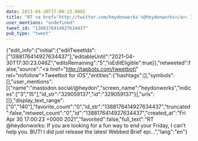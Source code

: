 ```yaml
---
date: 2021-04-30T17:00:23.000Z
title: "RT <a href='http://twitter.com/heydonworks'>@heydonworks</a>: If you are looking for a fun way to end your Friday, I can’t help you. BUT! I did just release the latest Webbed Brief epi…″"
user_mentions: "undefined"
tweet_id: "1388176414927634437"
pub_type: "tweet"
---
```

{"edit_info":{"initial":{"editTweetIds":["1388176414927634437"],"editableUntil":"2021-04-30T17:30:23.046Z","editsRemaining":"5","isEditEligible":true}},"retweeted":false,"source":"<a href=\"http://tapbots.com/tweetbot\" rel=\"nofollow\">Tweetbot for iΟS</a>","entities":{"hashtags":[],"symbols":[],"user_mentions":[{"name":"mastodon.social/@heydon","screen_name":"heydonworks","indices":["3","15"],"id_str":"329059137","id":"329059137"}],"urls":[]},"display_text_range":["0","140"],"favorite_count":"0","id_str":"1388176414927634437","truncated":false,"retweet_count":"0","id":"1388176414927634437","created_at":"Fri Apr 30 17:00:23 +0000 2021","favorited":false,"full_text":"RT @heydonworks: If you are looking for a fun way to end your Friday, I can’t help you. BUT! I did just release the latest Webbed Brief epi…","lang":"en"}
